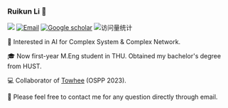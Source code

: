 ### Ruikun Li 👋

<a href="http://fi.ee.tsinghua.edu.cn/"><img src="https://img.shields.io/badge/My Lab-FIB Lab-blue" /></a>
[![Email](https://img.shields.io/badge/-lirk612@gmail.com-yellowgreen?style=flat-square&labelColor=grey&logo=Gmail&logoColor=white&link=mailto:lirk612@gmail.com)](mailto:lirk612@gmail.com)
[![Google scholar](https://img.shields.io/badge/Google-Scholar-yellow)](https://scholar.google.com.hk/citations?user=KR8SqY0AAAAJ&hl=zh-CN&oi=ao)
<img src="https://komarev.com/ghpvc/?username=lrk612&label=Views&color=0e75b6&style=flat" alt="访问量统计" />

:rocket: Interested in AI for Complex System & Complex Network.

:mortar_board: Now first-year M.Eng student in THU. Obtained my bachelor's degree from HUST.

💻 Collaborator of [Towhee](https://github.com/towhee-io/towhee) (OSPP 2023).

💬 Please feel free to contact me for any question directly through email.

<!--
**lrk612/lrk612** is a ✨ _special_ ✨ repository because its `README.md` (this file) appears on your GitHub profile.

Here are some ideas to get you started:

- 🔭 I’m currently working on ...
- 🌱 I’m currently learning ...
- 👯 I’m looking to collaborate on ...
- 🤔 I’m looking for help with ...
- 💬 Ask me about ...
- 📫 How to reach me: ...
- 😄 Pronouns: ...
- ⚡ Fun fact: ...
-->
